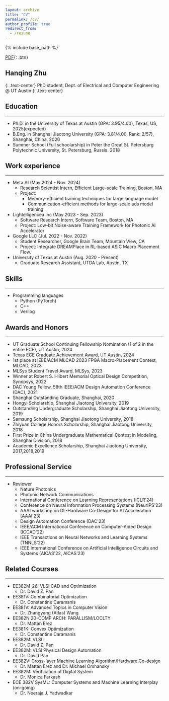 ```yaml
---
layout: archive
title: "CV"
permalink: /cv/
author_profile: true
redirect_from:
  - /resume
---
```


{% include base_path %}

[PDF](/files/resume/CV_ZHQ_Nov15.pdf){: .btn}

## Hanqing Zhu

{: .text-center}
PhD student, Dept. of Electrical and Computer Engineering @ UT Austin
{: .text-center}

## Education

------

* Ph.D. in the University of Texas at Austin (GPA: 3.95/4.00), Texas, US, 2025(expected)
* B.Eng. in Shanghai Jiaotong University (GPA: 3.81/4.00, Rank: 2/57), Shanghai, China, 2020
* Summer School (Full schoolarship) in Peter the Great St. Petersburg Polytechnic University, St. Petersburg, Russia. 2018

## Work experience

------
* Meta AI (May 2024 - Nov. 2024)
  * Research Scientist Intern, Efficient Large-scale Training, Boston, MA
  * Project: 
    * Memory-efficient training techniques for large language model
    * Communication-efficient methods for large-scale ads model training
* Lightelligencea Inc (May 2023 - Sep. 2023)
  * Software Research Intern, Software Team, Boston, MA
  * Project: Low-bit Noise-aware Training Framework for Photonic AI Accelerator
* Google LLC (Jul. 2022 - Nov. 2022)
  * Student Researcher, Google Brain Team, Mountain View, CA
  * Project: Integrate DREAMPlace in RL-based ASIC Macro Placement Flow.
* University of Texas at Austin (Aug. 2020 - Present)
  * Graduate Research Assistant, UTDA Lab, Austin, TX

## Skills

------

* Programming languages
  * Python (PyTorch)
  * C++
  * Verilog

## Awards and Honors

------
* UT Graduate School Continuing Fellowship Nomination (1 of 2 in the entire ECE), UT Austin, 2024
* Texas ECE Graduate Achievement Award, UT Austin, 2024
* 1st place at IEEE/ACM MLCAD 2023 FPGA Macro-Placement Contest, MLCAD, 2023
* MLSys Student Travel Award, MLSys, 2023
* Winner at Robert S. Hilbert Memorial Optical Design Competition, Synopsys, 2022
* DAC Young Fellow, 58th IEEE/ACM Design Automation Conference (DAC), 2021
* Shanghai Outstanding Graduate, Shanghai, 2020
* Hongyi Scholarship, Shanghai Jiaotong University, 2019
* Outstanding Undergraduate Scholarship, Shanghai Jiaotong University, 2019
* Samsung Scholarship, Shanghai Jiaotong University, 2018
* Zhiyuan College Honors Scholarship, Shanghai Jiaotong University, 2018
* First Prize in China Undergraduate Mathematical Contest in Modeling, Shanghai Division, 2018
* Academic Excellence Scholarship, Shanghai Jiaotong University, 2017,2018,2019

## Professional Service

------

* Reviewer
  * Nature Photonics
  * Photonic Network Communications
  * International Conference on Learning Representations (ICLR'24)
  * Conference on Neural Information Processing Systems (NeurIPS'23)
  * AAAI workshop on DL-Hardware Co-Design for AI Acceleration (AAAI'23)
  * Design Automation Conference (DAC'23)
  * IEEE/ACM International Conference on Computer-Aided Design (ICCAD'22)
  * IEEE Transactions on Neural Networks and Learning Systems (TNNLS'22)
  * IEEE International Conference on Artificial Intelligence Circuits and Systems (AICAS'22, AICAS'23)

## Related Courses

------

* EE382M-26: VLSI CAD and Optimization
  * Dr. David Z. Pan
* EE381V: Combinatorial Optimization
  * Dr. Constantine Caramanis
* EE381V: Advanced Topics in Computer Vision
  * Dr. Zhangyang (Atlas) Wang
* EE382N 20-COMP ARCH: PARALLISM/LOCLTY
  * Dr. Mattan Erez
* EE381K: Convex Optimization
  * Dr. Constantine Caramanis
* EE382M: VLSI I
  * Dr. David Z. Pan
* EE382M: VLSI Physical Design Automation
  * Dr. David Pan
* EE382V: Cross-layer Machine Learning Algorithm/Hardware Co-design
  * Dr. Mattan Erez and Dr. Michael Orshansky
* EE382M: Verification of Digital System
  * Dr. Monica Farkash
* ECE 382V SysML: Computer Systems and Machine Learning Interplay (on-going)
  * Dr. Neeraja J. Yadwadkar
